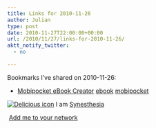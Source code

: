 ```yaml
---
title: Links for 2010-11-26
author: Julian
type: post
date: 2010-11-27T22:00:00+00:00
url: /2010/11/27/links-for-2010-11-26/
aktt_notify_twitter:
  - no

---
```

Bookmarks I&#8217;ve shared on 2010-11-26:

  * [Mobipocket eBook Creator][1] 
    [ebook][2] [mobipocket][3] </li> </ul> 
    
    <p class="deliciouslink">
      <a href="https://del.icio.us/synesthesia" title="See all my bookmarks on del.icio.us"><img src="https://www.synesthesia.co.uk/images/deliciousicon.jpg" alt="Delicious icon" /></a>&nbsp;I am <a href="https://del.icio.us/synesthesia" title="See all my bookmarks on del.icio.us">Synesthesia</a>
    </p>
    
    <p class="deliciouslink">
      <a href="https://del.icio.us/network?add=synesthesia" title="Add me to your del.icio.us network"><img src="https://www.synesthesia.co.uk/images/add.gif" alt="" /></a>&nbsp;<a href="https://del.icio.us/network?add=synesthesia" title="Add me to your del.icio.us network">Add me to your network</a>
    </p>

 [1]: https://www.mobipocket.com/en/downloadsoft/productdetailscreator.asp
 [2]: https://delicious.com/synesthesia/ebook
 [3]: https://delicious.com/synesthesia/mobipocket